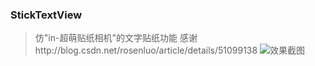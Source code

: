 ### StickTextView
> 仿"in-超萌贴纸相机"的文字贴纸功能
> 感谢http://blog.csdn.net/rosenluo/article/details/51099138
> ![效果截图](https://github.com/hanbaokun/StickTextView/blob/master/Screenshot_2016-06-20.png)
